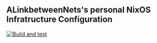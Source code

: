 ## ALinkbetweenNets's personal NixOS Infratructure Configuration

[![Build and test](https://build.lounge.rocks/api/badges/23/status.svg)](https://build.lounge.rocks/repos/23)

